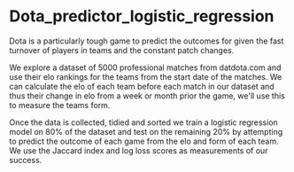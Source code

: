 # Dota_predictor_logistic_regression
Dota is a particularly tough game to predict the outcomes for given the fast turnover of players in teams and the constant patch changes.

We explore a dataset of 5000 professional matches from datdota.com and use their elo rankings for the teams from the start date of the matches.
We can calculate the elo of each team before each match in our dataset and thus their change in elo from a week or month prior the game, we'll use this  to measure the teams form.

Once the data is collected, tidied and sorted we train a logistic regression model on 80% of the dataset and test on the remaining 20% by attempting to predict the outcome of each game from the elo and form of each team.
We use the Jaccard index and log loss scores as measurements of our success.
